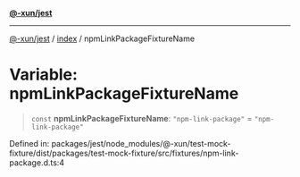 [**@-xun/jest**](../../README.md)

***

[@-xun/jest](../../README.md) / [index](../README.md) / npmLinkPackageFixtureName

# Variable: npmLinkPackageFixtureName

> `const` **npmLinkPackageFixtureName**: `"npm-link-package"` = `"npm-link-package"`

Defined in: packages/jest/node\_modules/@-xun/test-mock-fixture/dist/packages/test-mock-fixture/src/fixtures/npm-link-package.d.ts:4
